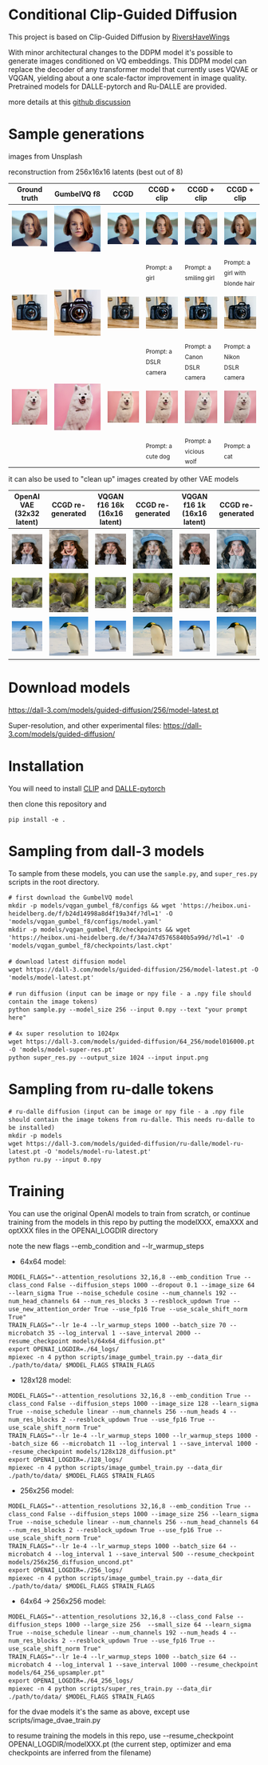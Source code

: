 # Conditional Clip-Guided Diffusion

This project is based on Clip-Guided Diffusion by [RiversHaveWings](https://twitter.com/RiversHaveWings)

With minor architectural changes to the DDPM model it's possible to generate images conditioned on VQ embeddings. This DDPM model can replace the decoder of any transformer model that currently uses VQVAE or VQGAN, yielding about a one scale-factor improvement in image quality. Pretrained models for DALLE-pytorch and Ru-DALLE are provided.

more details at this [github discussion](https://github.com/lucidrains/DALLE-pytorch/discussions/375)

# Sample generations

images from Unsplash

reconstruction from 256x16x16 latents (best out of 8)

| Ground truth | GumbelVQ f8 | CCGD | CCGD + clip | CCGD + clip | CCGD + clip |
| --- | --- | --- | --- | --- | --- |
| <img src="./images/1-ground.png"></img> | <img src="./images/1-gumbel.png"></img> | <img src="./images/1-ccgd-noclip.png"></img> | <img src="./images/1-ccgd-clip-1.png"></img> | <img src="./images/1-ccgd-clip-2.png"></img> | <img src="./images/1-ccgd-clip-3.png"></img> |
| &nbsp; | &nbsp; | &nbsp; | <sub>Prompt: a girl</sub> | <sub>Prompt: a smiling girl</sub> | <sub>Prompt: a girl with blonde hair</sub> |
| <img src="./images/2-ground.png"></img> | <img src="./images/2-gumbel.png"></img> | <img src="./images/2-ccgd-noclip.png"></img> | <img src="./images/2-ccgd-clip-1.png"></img> | <img src="./images/2-ccgd-clip-2.png"></img> | <img src="./images/2-ccgd-clip-3.png"></img> |
| &nbsp; | &nbsp; | &nbsp; | <sub>Prompt: a DSLR camera</sub> | <sub>Prompt: a Canon DSLR camera</sub> | <sub>Prompt: a Nikon DSLR camera</sub> |
| <img src="./images/3-ground.png"></img> | <img src="./images/3-gumbel.png"></img> | <img src="./images/3-ccgd-noclip.png"></img> | <img src="./images/3-ccgd-clip-1.png"></img> | <img src="./images/3-ccgd-clip-2.png"></img> | <img src="./images/3-ccgd-clip-3.png"></img> |
| &nbsp; | &nbsp; | &nbsp; | <sub>Prompt: a cute dog</sub> | <sub>Prompt: a vicious wolf</sub> | <sub>Prompt: a cat </sub> |

it can also be used to "clean up" images created by other VAE models

| OpenAI VAE (32x32 latent) | CCGD re-generated | VQGAN f16 16k (16x16 latent) | CCGD re-generated | VQGAN f16 1k (16x16 latent) | CCGD re-generated |
| --- | --- | --- | --- | --- | --- |
| <img src="./images/girl-openai.png"></img> | <img src="./images/girl-openai-alt.png"></img> | <img src="./images/girl-16k.png"></img> | <img src="./images/girl-16k-alt.png"></img> | <img src="./images/girl-1k.png"></img> | <img src="./images/girl-1k-alt.png"></img> |
| <img src="./images/squirrel-openai.png"></img> | <img src="./images/squirrel-openai-alt.png"></img> | <img src="./images/squirrel-16k.png"></img> | <img src="./images/squirrel-16k-alt.png"></img> | <img src="./images/squirrel-1k.png"></img> | <img src="./images/squirrel-1k-alt.png"></img> |
| <img src="./images/penguin-openai.png"></img> | <img src="./images/penguin-openai-alt.png"></img> | <img src="./images/penguin-16k.png"></img> | <img src="./images/penguin-16k-alt.png"></img> | <img src="./images/penguin-1k.png"></img> | <img src="./images/penguin-1k-alt.png"></img> |

# Download models

https://dall-3.com/models/guided-diffusion/256/model-latest.pt

Super-resolution, and other experimental files:
https://dall-3.com/models/guided-diffusion/

# Installation

You will need to install [CLIP](https://github.com/openai/CLIP) and [DALLE-pytorch](https://github.com/lucidrains/DALLE-pytorch/)

then clone this repository and
```
pip install -e .
```

# Sampling from dall-3 models

To sample from these models, you can use the `sample.py`, and `super_res.py` scripts in the root directory.

```
# first download the GumbelVQ model
mkdir -p models/vqgan_gumbel_f8/configs && wget 'https://heibox.uni-heidelberg.de/f/b24d14998a8d4f19a34f/?dl=1' -O 'models/vqgan_gumbel_f8/configs/model.yaml' 
mkdir -p models/vqgan_gumbel_f8/checkpoints && wget 'https://heibox.uni-heidelberg.de/f/34a747d5765840b5a99d/?dl=1' -O 'models/vqgan_gumbel_f8/checkpoints/last.ckpt' 

# download latest diffusion model
wget https://dall-3.com/models/guided-diffusion/256/model-latest.pt -O 'models/model-latest.pt'

# run diffusion (input can be image or npy file - a .npy file should contain the image tokens)
python sample.py --model_size 256 --input 0.npy --text "your prompt here"

# 4x super resolution to 1024px
wget https://dall-3.com/models/guided-diffusion/64_256/model016000.pt -O 'models/model-super-res.pt'
python super_res.py --output_size 1024 --input input.png

```

# Sampling from ru-dalle tokens
```
# ru-dalle diffusion (input can be image or npy file - a .npy file should contain the image tokens from ru-dalle. This needs ru-dalle to be installed)
mkdir -p models
wget https://dall-3.com/models/guided-diffusion/ru-dalle/model-ru-latest.pt -O 'models/model-ru-latest.pt'
python ru.py --input 0.npy

```

# Training

You can use the original OpenAI models to train from scratch, or continue training from the models in this repo by putting the modelXXX, emaXXX and optXXX files in the OPENAI_LOGDIR directory

note the new flags --emb_condition and --lr_warmup_steps


 * 64x64 model:

```
MODEL_FLAGS="--attention_resolutions 32,16,8 --emb_condition True --class_cond False --diffusion_steps 1000 --dropout 0.1 --image_size 64 --learn_sigma True --noise_schedule cosine --num_channels 192 --num_head_channels 64 --num_res_blocks 3 --resblock_updown True --use_new_attention_order True --use_fp16 True --use_scale_shift_norm True"
TRAIN_FLAGS="--lr 1e-4 --lr_warmup_steps 1000 --batch_size 70 --microbatch 35 --log_interval 1 --save_interval 2000 --resume_checkpoint models/64x64_diffusion.pt"
export OPENAI_LOGDIR=./64_logs/
mpiexec -n 4 python scripts/image_gumbel_train.py --data_dir ./path/to/data/ $MODEL_FLAGS $TRAIN_FLAGS
```

 * 128x128 model:

```
MODEL_FLAGS="--attention_resolutions 32,16,8 --emb_condition True --class_cond False --diffusion_steps 1000 --image_size 128 --learn_sigma True --noise_schedule linear --num_channels 256 --num_heads 4 --num_res_blocks 2 --resblock_updown True --use_fp16 True --use_scale_shift_norm True"
TRAIN_FLAGS="--lr 1e-4 --lr_warmup_steps 1000 --lr_warmup_steps 1000 --batch_size 66 --microbatch 11 --log_interval 1 --save_interval 1000 --resume_checkpoint models/128x128_diffusion.pt"
export OPENAI_LOGDIR=./128_logs/
mpiexec -n 4 python scripts/image_gumbel_train.py --data_dir ./path/to/data/ $MODEL_FLAGS $TRAIN_FLAGS
```

 * 256x256 model:

```
MODEL_FLAGS="--attention_resolutions 32,16,8 --emb_condition True --class_cond False --diffusion_steps 1000 --image_size 256 --learn_sigma True --noise_schedule linear --num_channels 256 --num_head_channels 64 --num_res_blocks 2 --resblock_updown True --use_fp16 True --use_scale_shift_norm True"
TRAIN_FLAGS="--lr 1e-4 --lr_warmup_steps 1000 --batch_size 64 --microbatch 4 --log_interval 1 --save_interval 500 --resume_checkpoint models/256x256_diffusion_uncond.pt"
export OPENAI_LOGDIR=./256_logs/
mpiexec -n 4 python scripts/image_gumbel_train.py --data_dir ./path/to/data/ $MODEL_FLAGS $TRAIN_FLAGS
```

 * 64x64 -&gt; 256x256 model:

```
MODEL_FLAGS="--attention_resolutions 32,16,8 --class_cond False --diffusion_steps 1000 --large_size 256  --small_size 64 --learn_sigma True --noise_schedule linear --num_channels 192 --num_heads 4 --num_res_blocks 2 --resblock_updown True --use_fp16 True --use_scale_shift_norm True"
TRAIN_FLAGS="--lr 1e-4 --lr_warmup_steps 1000 --batch_size 64 --microbatch 4 --log_interval 1 --save_interval 1000 --resume_checkpoint models/64_256_upsampler.pt"
export OPENAI_LOGDIR=./64_256_logs/
mpiexec -n 4 python scripts/super_res_train.py --data_dir ./path/to/data/ $MODEL_FLAGS $TRAIN_FLAGS
```

for the dvae models it's the same as above, except use scripts/image_dvae_train.py

to resume training the models in this repo, use --resume_checkpoint OPENAI_LOGDIR/modelXXX.pt (the current step, optimizer and ema checkpoints are inferred from the filename)
